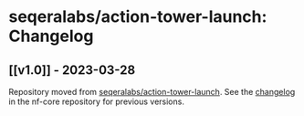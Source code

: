 # seqeralabs/action-tower-launch: Changelog

## [[v1.0]] - 2023-03-28

Repository moved from [seqeralabs/action-tower-launch](https://github.com/seqeralabs/action-tower-launch).
See the [changelog](https://github.com/seqeralabs/tower-action/blob/main/CHANGELOG.md) in the nf-core repository for previous versions.
